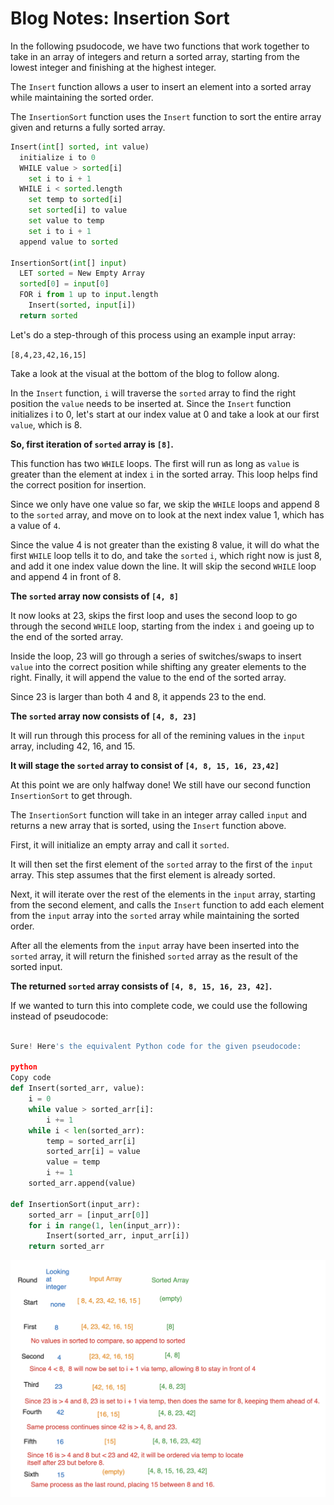 # Blog Notes: Insertion Sort

In the following psudocode, we have two functions that work together to take in an array of integers and return a sorted array, starting from the lowest integer and finishing at the highest integer.

The `Insert` function allows a user to insert an element into a sorted array while maintaining the sorted order.

The `InsertionSort` function uses the `Insert` function to sort the entire array given and returns a fully sorted array.

```python
Insert(int[] sorted, int value)
  initialize i to 0
  WHILE value > sorted[i]
    set i to i + 1
  WHILE i < sorted.length
    set temp to sorted[i]
    set sorted[i] to value
    set value to temp
    set i to i + 1
  append value to sorted

InsertionSort(int[] input)
  LET sorted = New Empty Array
  sorted[0] = input[0]
  FOR i from 1 up to input.length
    Insert(sorted, input[i])
  return sorted
  ```

Let's do a step-through of this process using an example input array:

`[8,4,23,42,16,15]`

Take a look at the visual at the bottom of the blog to follow along.

In the `Insert` function, `i` will traverse the `sorted` array to find the right position the `value` needs to be inserted at. Since the `Insert` function initializes i to 0, let's start at our index value at 0 and take a look at our first `value`, which is 8.

**So, first iteration of `sorted` array is `[8]`.**

This function has two `WHILE` loops. The first will run as long as `value` is greater than the element at index `i` in the sorted array. This loop helps find the correct position for insertion.

Since we only have one value so far, we skip the `WHILE` loops and append 8 to the `sorted` array, and move on to look at the next index value 1, which has a value of `4`.

Since the value 4 is not greater than the existing 8 value, it will do what the first `WHILE` loop tells it to do, and take the `sorted` `i`, which right now is just 8, and add it one index value down the line. It will skip the second `WHILE` loop and append 4 in front of 8.

**The `sorted` array now consists of `[4, 8]`**

It now looks at 23, skips the first loop and uses the second loop to go through the second `WHILE` loop, starting from the index `i` and goeing up to the end of the sorted array.

Inside the loop, 23 will go through a series of switches/swaps to insert `value` into the correct position while shifting any greater elements to the right. Finally, it will append the value to the end of the sorted array.

Since 23 is larger than both 4 and 8, it appends 23 to the end.

**The `sorted` array now consists of `[4, 8, 23]`**

It will run through this process for all of the remining values in the `input` array, including 42, 16, and 15.

**It will stage the `sorted` array to consist of `[4, 8, 15, 16, 23,42]`**


At this point we are only halfway done! We still have our second function
`InsertionSort` to get through.

The `InsertionSort` function will take in an integer array called `input` and returns a new array that is sorted, using the `Insert` function above.

First, it will initialize an empty array and call it `sorted`.

It will then set the first element of the `sorted` array to the first of the `input` array. This step assumes that the first element is already sorted.

Next, it will iterate over the rest of the elements in the `input` array, starting from the second element, and calls the `Insert` function to add each element from the `input` array into the `sorted` array while maintaining the sorted order.

After all the elements from the `input` array have been inserted into the `sorted` array, it will return the finished `sorted` array as the result of the sorted input.

**The returned `sorted` array consists of `[4, 8, 15, 16, 23, 42]`.**


If we wanted to turn this into complete code, we could use the following instead of pseudocode:

```python

Sure! Here's the equivalent Python code for the given pseudocode:

python
Copy code
def Insert(sorted_arr, value):
    i = 0
    while value > sorted_arr[i]:
        i += 1
    while i < len(sorted_arr):
        temp = sorted_arr[i]
        sorted_arr[i] = value
        value = temp
        i += 1
    sorted_arr.append(value)

def InsertionSort(input_arr):
    sorted_arr = [input_arr[0]]
    for i in range(1, len(input_arr)):
        Insert(sorted_arr, input_arr[i])
    return sorted_arr
```

![Visual Step-By-Step](/sorting/insertion/cc26-visual.png)
